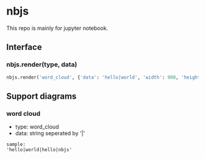 # nbjs

This repo is mainly for jupyter notebook.

## Interface

### nbjs.render(type, data)
```python
nbjs.render('word_cloud', {'data': 'hello|world', 'width': 900, 'height': 600})
```

## Support diagrams

### word cloud
* type: word_cloud
* data: string seperated by '|'
```
sample:
'hello|world|hello|nbjs'
```
